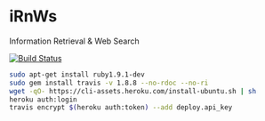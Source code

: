 # iRnWs
Information Retrieval &amp; Web Search

[![Build Status](https://travis-ci.org/iharshulhan/ir-harbour.svg?branch=master)](https://travis-ci.org/iharshulhan/ir-harbour)

```bash
sudo apt-get install ruby1.9.1-dev
sudo gem install travis -v 1.8.8 --no-rdoc --no-ri
wget -qO- https://cli-assets.heroku.com/install-ubuntu.sh | sh
heroku auth:login
travis encrypt $(heroku auth:token) --add deploy.api_key
```
